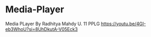 # Media-Player
Media PLayer By Radhitya Mahdy U. 11 PPLG
https://youtu.be/4GI-eb3WhoU?si=8UhDkutA-V05Eck3
